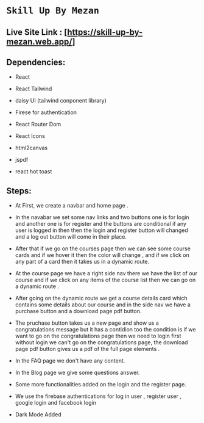 # `Skill Up By Mezan`

## Live Site Link : [https://skill-up-by-mezan.web.app/]

## Dependencies:

- React

- React Tailwind

- daisy UI (tailwind conponent library)

* Firese for authentication

* React Router Dom

* React Icons

* html2canvas

* jspdf

* react hot toast

## Steps:

- At First, we create a navbar and home page .

- In the navabar we set some nav links and two buttons one is for login and another one is for register and the buttons are conditional if any user is logged in then then the login and register button will changed and a log out button will come in their place.

- After that if we go on the courses page then we can see some course cards and if we hover it then the color will change , and if we click on any part of a card then it takes us in a dynamic route.

* At the course page we have a right side nav there we have the list of our course and if we click on any items of the course list then we can go on a dynamic route .

* After going on the dynamic route we get a course details card which contains some details about our course and in the side nav we have a purchase button and a download page pdf button.

* The pruchase button takes us a new page and show us a congratulations message but it has a contidion too the condition is if we want to go on the congratulations page then we need to login first without login we can't go on the congratulations page, the download page pdf button gives us a pdf of the full page elements .

* In the FAQ page we don't have any content.

* In the Blog page we give some questions answer.

* Some more functionalities added on the login and the register page.

* We use the firebase authentications for log in user , register user , google login and facebook login

* Dark Mode Added
